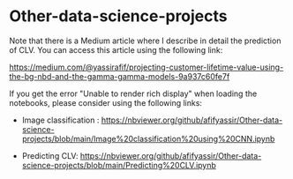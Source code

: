 # Other-data-science-projects

Note that there is a Medium article where I describe in detail the prediction of CLV. You can access this article using the following link:

https://medium.com/@yassirafif/projecting-customer-lifetime-value-using-the-bg-nbd-and-the-gamma-gamma-models-9a937c60fe7f

If you get the error "Unable to render rich display" when loading the notebooks, please consider using the following links:

- Image classification :
https://nbviewer.org/github/afifyassir/Other-data-science-projects/blob/main/Image%20classification%20using%20CNN.ipynb

- Predicting CLV:
https://nbviewer.org/github/afifyassir/Other-data-science-projects/blob/main/Predicting%20CLV.ipynb

